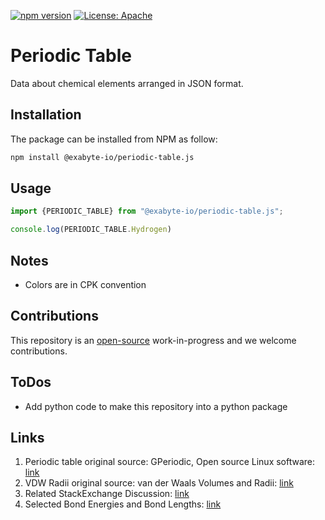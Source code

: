 [![npm version](https://badge.fury.io/js/%40exabyte-io%2Fperiodic-table.js.svg)](https://badge.fury.io/js/%40exabyte-io%2Fperiodic-table.js)
[![License: Apache](https://img.shields.io/badge/License-Apache-blue.svg)](https://www.apache.org/licenses/LICENSE-2.0)

# Periodic Table

Data about chemical elements arranged in JSON format.

## Installation

The package can be installed from NPM as follow:

```bash
npm install @exabyte-io/periodic-table.js

```

## Usage

```javascript
import {PERIODIC_TABLE} from "@exabyte-io/periodic-table.js";

console.log(PERIODIC_TABLE.Hydrogen)
```

## Notes

- Colors are in CPK convention

## Contributions

This repository is an [open-source](LICENSE.md) work-in-progress and we welcome contributions.

## ToDos

- Add python code to make this repository into a python package

## Links

1. Periodic table original source: GPeriodic, Open source Linux software: [link](http://gperiodic.seul.org/)
2. VDW Radii original source: van der Waals Volumes and Radii: [link](https://pubs.acs.org/doi/10.1021/j100785a001)
3. Related StackExchange Discussion: [link](https://chemistry.stackexchange.com/questions/2793/where-can-i-find-a-downloadable-spreadsheet-of-element-properties#answer-2794)
4. Selected Bond Energies and Bond Lengths: [link](http://www.chem.tamu.edu/rgroup/connell/linkfiles/bonds.pdf)



